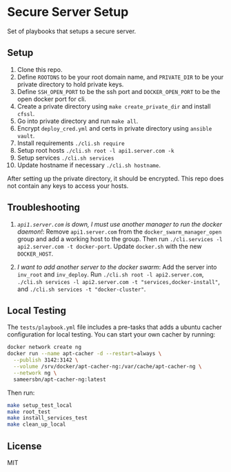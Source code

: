 # Secure Server Setup

Set of playbooks that setups a secure server.

## Setup

1. Clone this repo.
1. Define `ROOTDNS` to be your root domain name, and `PRIVATE_DIR` to be your private directory to hold private keys.
1. Define `SSH_OPEN_PORT` to be the ssh port and `DOCKER_OPEN_PORT` to be the open docker port for cli.
1. Create a private directory using `make create_private_dir` and install `cfssl`.
1. Go into private directory and run `make all`.
1. Encrypt `deploy_cred.yml` and certs in private directory using `ansible vault`.
1. Install requirements `./cli.sh require`
1. Setup root hosts `./cli.sh root -l api1.server.com -k`
1. Setup services `./cli.sh services`
1. Update hostname if necessary `./cli.sh hostname`.

After setting up the private directory, it should be encrypted. This repo does not contain any keys to access your hosts.

## Troubleshooting

1. _`api1.server.com` is down, I must use another manager to run the docker daemon!_: Remove `api1.server.com` from the `docker_swarm_manager_open` group and add a working host to the group. Then run `./cli.services -l api2.server.com -t docker-port`. Update `docker.sh` with the new `DOCKER_HOST`.

2. _I want to add another server to the docker swarm_: Add the server into `inv_root` and `inv_deploy`. Run `./cli.sh root -l api2.server.com`, `./cli.sh services -l api2.server.com -t "services,docker-install"`, and `./cli.sh services -t "docker-cluster"`.

## Local Testing

The `tests/playbook.yml` file includes a pre-tasks that adds a ubuntu cacher configuration for local testing. You can start your own cacher by running:

```bash
docker network create ng
docker run --name apt-cacher -d --restart=always \
  --publish 3142:3142 \
  --volume /srv/docker/apt-cacher-ng:/var/cache/apt-cacher-ng \
  --network ng \
  sameersbn/apt-cacher-ng:latest
```

Then run:

```bash
make setup_test_local
make root_test
make install_services_test
make clean_up_local
```

## License

MIT

